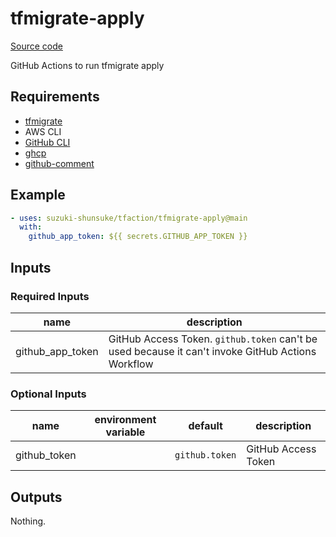 # tfmigrate-apply

[Source code](https://github.com/suzuki-shunsuke/tfaction/tree/main/tfmigrate-apply)

GitHub Actions to run tfmigrate apply

## Requirements

* [tfmigrate](https://github.com/minamijoyo/tfmigrate)
* AWS CLI
* [GitHub CLI](https://github.com/cli/cli)
* [ghcp](https://github.com/int128/ghcp)
* [github-comment](https://github.com/suzuki-shunsuke/github-comment)

## Example

```yaml
- uses: suzuki-shunsuke/tfaction/tfmigrate-apply@main
  with:
    github_app_token: ${{ secrets.GITHUB_APP_TOKEN }}
```

## Inputs

### Required Inputs

name | description
--- | ---
github_app_token | GitHub Access Token. `github.token` can't be used because it can't invoke GitHub Actions Workflow

### Optional Inputs

name | environment variable | default | description
--- | --- | --- | ---
github_token | | `github.token` | GitHub Access Token

## Outputs

Nothing.

